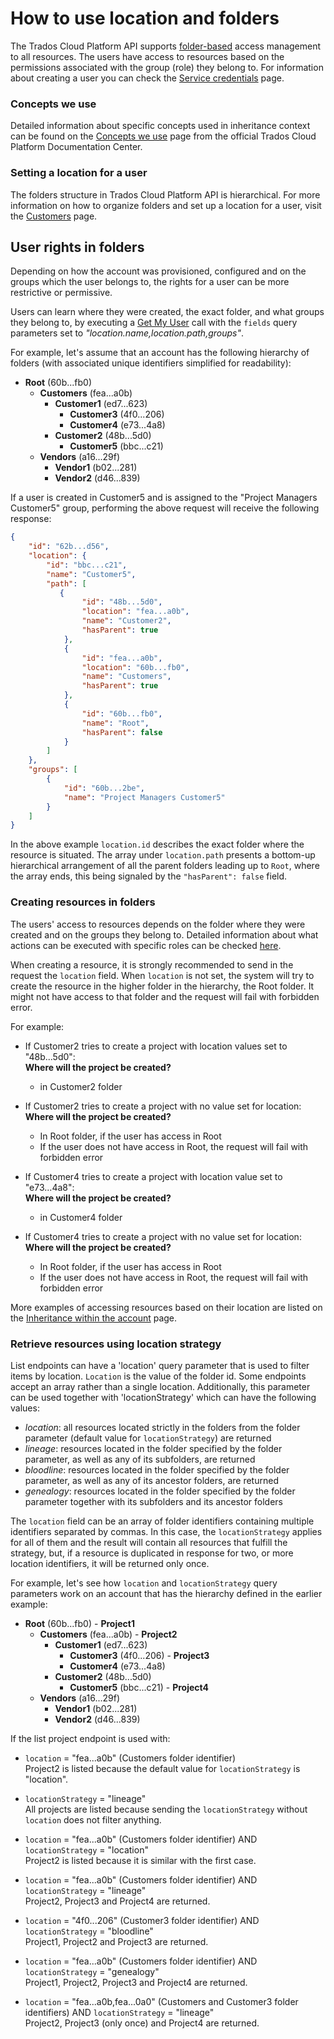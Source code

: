 # How to use location and folders

The Trados Cloud Platform API supports [folder-based](https://docs.rws.com/791595/984983/trados-enterprise/how-do-folder-structure-and-inheritance-help-you-get-organized-) access management to all resources. The users have access to resources based on the permissions associated with the group (role) they belong to. For information about creating a user you can check the [Service credentials](../docs/Service-credentials.md) page. 


### Concepts we use

Detailed information about specific concepts used in inheritance context can be found on the [
Concepts we use](https://docs.rws.com/791595/984976/trados-enterprise/concepts-we-use) page from the official Trados Cloud Platform Documentation Center.


### Setting a location for a user

The folders structure in Trados Cloud Platform API is hierarchical. For more information on how to organize folders and set up a location for a user, visit the [Customers](https://docs.rws.com/791595/707420/trados-enterprise/customers) page.


## User rights in folders

Depending on how the account was provisioned, configured and on the groups which the user belongs to, the rights for a user can be more restrictive or permissive.

Users can learn where they were created, the exact folder, and what groups they belong to, by executing a [Get My User](../reference/Public-API.v1.json/paths/~1users~1me/get) call with the `fields` query parameters set to *"location.name,location.path,groups"*.

For example, let's assume that an account has the following hierarchy of folders (with associated unique identifiers simplified for readability):

- **Root** (60b...fb0)
  - **Customers** (fea...a0b)
     - **Customer1** (ed7...623)
        - **Customer3** (4f0...206)
        - **Customer4** (e73...4a8)
     - **Customer2** (48b...5d0)
        - **Customer5** (bbc...c21)
  - **Vendors** (a16...29f)
     - **Vendor1** (b02...281)
     - **Vendor2** (d46...839)

If a user is created in Customer5 and is assigned to the "Project Managers Customer5" group, performing the above request will receive the following response:
```json
{
    "id": "62b...d56",
    "location": {
        "id": "bbc...c21",
        "name": "Customer5",
        "path": [
           {
                "id": "48b...5d0",
                "location": "fea...a0b",
                "name": "Customer2",
                "hasParent": true
            },
            {
                "id": "fea...a0b",
                "location": "60b...fb0",
                "name": "Customers",
                "hasParent": true
            },
            {
                "id": "60b...fb0",
                "name": "Root",
                "hasParent": false
            }
        ]
    },
    "groups": [
        {
            "id": "60b...2be",
            "name": "Project Managers Customer5"
        }
    ]
}
```
In the above example `location.id` describes the exact folder where the resource is situated. 
The array under `location.path` presents a bottom-up hierarchical arrangement of all the parent folders leading up to `Root`, where the array ends, this being signaled by the `"hasParent": false` field.

### Creating resources in folders

The users' access to resources depends on the folder where they were created and on the groups they belong to. Detailed information about what actions can be executed with specific roles can be checked [here](https://docs.rws.com/en-US/trados-enterprise-%26-accelerate-791595/account-structure%2C-folders%2C-inheritance-796862).

When creating a resource, it is strongly recommended to send in the request the `location` field. When `location` is not set, the system will try to create the resource in the higher folder in the hierarchy, the Root folder. It might not have access to that folder and the request will fail with forbidden error. 


For example:

- If Customer2 tries to create a project with location values set to "48b...5d0":\
  **Where will the project be created?**
  - in Customer2 folder

- If Customer2 tries to create a project with no value set for location:\
  **Where will the project be created?**
  - In Root folder, if the user has access in Root
  - If the user does not have access in Root, the request will fail with forbidden error

- If Customer4 tries to create a project with location value set to "e73...4a8":\
  **Where will the project be created?**
  - in Customer4 folder

- If Customer4 tries to create a project with no value set for location:\
  **Where will the project be created?**
  - In Root folder, if the user has access in Root
  - If the user does not have access in Root, the request will fail with forbidden error

More examples of accessing resources based on their location are listed on the [Inheritance within the account](https://docs.rws.com/791595/797020/trados-enterprise/inheritance-within-the-account) page. 


### Retrieve resources using location strategy

List endpoints can have a 'location' query parameter that is used to filter items by location. `Location` is the value of the folder id. Some endpoints accept an array rather than a single location. Additionally, this parameter can be used together with 'locationStrategy' which can have the following values:
- *location*: all resources located strictly in the folders from the folder parameter (default value for `locationStrategy`) are returned 
- *lineage*: resources located in the folder specified by the folder parameter, as well as any of its subfolders, are returned 
- *bloodline*: resources located in the folder specified by the folder parameter, as well as any of its ancestor folders, are returned 
- *genealogy*: resources located in the folder specified by the folder parameter together with its subfolders and its ancestor folders

The `location` field can be an array of folder identifiers containing multiple identifiers separated by commas. In this case, the `locationStrategy` applies for all of them and the result will contain all resources that fulfill the strategy, but, if a resource is duplicated in response for two, or more location identifiers, it will be returned only once. 

For example, let's see how `location` and `locationStrategy` query parameters work on an account that has the hierarchy defined in the earlier example:

- **Root** (60b...fb0) - **Project1**
  - **Customers** (fea...a0b) - **Project2**
     - **Customer1** (ed7...623)
        - **Customer3** (4f0...206) - **Project3**
        - **Customer4** (e73...4a8)
     - **Customer2** (48b...5d0)
        - **Customer5** (bbc...c21) - **Project4**
  - **Vendors** (a16...29f)
     - **Vendor1** (b02...281)
     - **Vendor2** (d46...839)

If the list project endpoint is used with:
 
- `location` = "fea...a0b" (Customers folder identifier)
    <br>
    Project2 is listed because the default value for `locationStrategy` is "location".


- `locationStrategy` = "lineage"
    <br>
    All projects are listed because sending the `locationStrategy` without `location` does not filter anything.


- `location` =  "fea...a0b" (Customers folder identifier) AND `locationStrategy` = "location"
    <br>
    Project2 is listed because it is similar with the first case. 


- `location` =  "fea...a0b" (Customers folder identifier) AND `locationStrategy` = "lineage"
    <br>
    Project2, Project3 and Project4 are returned.


- `location` =  "4f0...206" (Customer3 folder identifier) AND `locationStrategy` = "bloodline"
    <br>
    Project1, Project2 and Project3 are returned.


- `location` =  "fea...a0b" (Customers folder identifier) AND `locationStrategy` = "genealogy"
    <br>
    Project1, Project2, Project3 and Project4 are returned.


- `location` = "fea...a0b,fea...0a0" (Customers and Customer3 folder identifiers) AND `locationStrategy` = "lineage"
    <br>
    Project2, Project3 (only once) and Project4 are returned.


